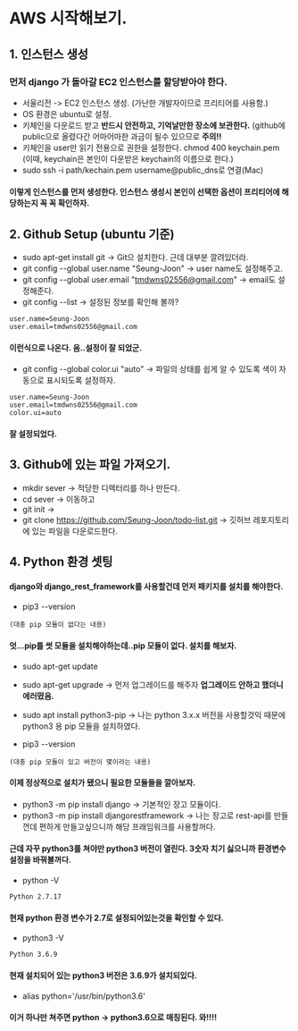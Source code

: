 # AWS 시작해보기.


## 1. 인스턴스 생성 
### 먼저 django 가 돌아갈 EC2 인스턴스를 할당받아야 한다.
  * 서울리전 -> EC2 인스턴스 생성. (가난한 개발자이므로 프리티어를 사용함.)
  * OS 환경은 ubuntu로 설정.
  * 키체인을 다운로드 받고 **반드시 안전하고, 기억날만한 장소에 보관한다.** (github에 public으로 올렸다간 어마어마한 과금이 될수 있으므로 **주의!!** 
  * 키체인을 user만 읽기 전용으로 권한을 설정한다. chmod 400 keychain.pem (이때, keychain은 본인이 다운받은 keychain의 이름으로 한다.)
  * sudo ssh -i path/kechain.pem username@public_dns로 연결(Mac)

#### 이렇게 인스턴스를 먼저 생성한다. **인스턴스 생성시 본인이 선택한 옵션이 프리티어에 해당하는지 꼭 꼭 확인하자.**

## 2. Github Setup (ubuntu 기준)
  * sudo apt-get install git                                        -> Git으 설치한다. 근데 대부분 깔려있더라.
  * git config --global user.name "Seung-Joon"                      -> user name도 설정해주고.
  * git config --global user.email "tmdwns02556@gmail.com"          -> email도 설정해준다.
  * git config --list                                               -> 설정된 정보를 확인해 볼까?
  ```
  user.name=Seung-Joon
  user.email=tmdwns02556@gmail.com
  ```
  #### 이런식으로 나온다. 음..설정이 잘 되었군.
  
  * git config --global color.ui "auto"                             -> 파일의 상태를 쉽게 알 수 있도록 색이 자동으로 표시되도록 설정하자.
  ```
  user.name=Seung-Joon
  user.email=tmdwns02556@gmail.com
  color.ui=auto
  ```
  #### 잘 설정되었다.
  
## 3. Github에 있는 파일 가져오기.
 * mkdir sever                                                      -> 적당한 디렉터리를 하나 만든다.
 * cd sever                                                         -> 이동하고
 * git init                                                         ->
 * git clone https://github.com/Seung-Joon/todo-list.git            -> 깃허브 레포지토리에 있는 파일을 다운로드한다.
 
## 4. Python 환경 셋팅
 #### django와 django_rest_framework를 사용할건데 먼저 패키지를 설치를 해야한다.
 * pip3 --version
 ```
 (대충 pip 모듈이 없다는 내용)
 ```
 #### 엇...pip를 썻 모듈을 설치해야하는데..pip 모듈이 없다. 설치를 해보자.
 * sudo apt-get update
 * sudo apt-get upgrade            -> 먼저 업그레이드를 해주자 **업그레이드 안하고 했더니 에러떴음.**
 * sudo apt install python3-pip    -> 나는 python 3.x.x 버전을 사용할것익 때문에 python3 용 pip 모듈을 설치하였다.
 
 * pip3 --version
 ```
 (대충 pip 모듈이 있고 버전이 몇이라는 내용)
 ```
 
 #### 이제 정상적으로 설치가 됐으니 필요한 모듈들을 깔아보자.
 * python3 -m pip install django                   -> 기본적인 장고 모듈이다.
 * python3 -m pip install djangorestframework      -> 나는 장고로 rest-api를 만들껀데 편하게 만들고싶으니까 해당 프래임워크를 사용할꺼다.
 
 #### 근데 자꾸 python3를 쳐야만 python3 버전이 열린다. 3숫자 치기 싫으니까 환경변수 설정을 바꿔볼꺼다.
 * python -V
 ```
 Python 2.7.17
 ```
 #### 현재 python 환경 변수가 2.7로 설정되어있는것을 확인할 수 있다.
 
 * python3 -V
 ```
 Python 3.6.9
 ```
 #### 현재 설치되어 있는 python3 버전은 3.6.9가 설치되있다.
 
 * alias python='/usr/bin/python3.6'
 #### 이거 하나만 쳐주면 python -> python3.6으로 매칭된다. 와!!!!
 
 
 
 
 
 
  



